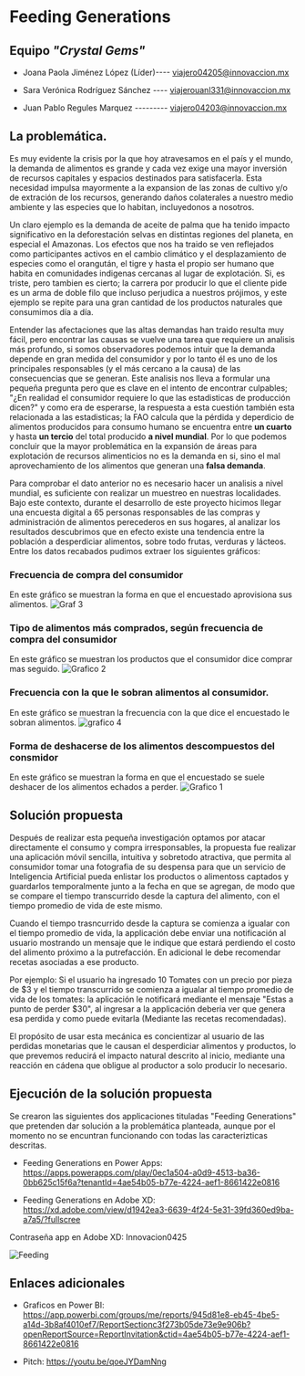 # Feeding Generations

## **Equipo _"Crystal Gems"_**

- Joana Paola Jiménez  López (Líder)---- viajero04205@innovaccion.mx

- Sara Verónica Rodríguez Sánchez ---- viajerouanl331@innovaccion.mx

- Juan Pablo Regules Marquez --------- viajero04203@innovaccion.mx

## La problemática.

Es muy evidente la crisis por la que hoy atravesamos en el país y el mundo, la demanda de alimentos es grande y cada vez exige una mayor inversión de recursos capitales y espacios destinados para satisfacerla. Esta necesidad impulsa mayormente a la expansion de las zonas de cultivo y/o de extración de los recursos, generando daños colaterales a nuestro medio ambiente y las especies que lo habitan, incluyedonos a nosotros.

Un claro ejemplo es la demanda de aceite de palma que ha tenido impacto significativo en la deforestación selvas en distintas regiones del planeta, en especial el Amazonas. Los efectos que nos ha traido se ven reflejados como participantes activos en el cambio climático y el desplazamiento de especies como el orangután, el tigre y hasta el propio ser humano que habita en comunidades indigenas cercanas al lugar de explotación. Si, es triste, pero tambien es cierto; la carrera por producir lo que el cliente pide es un arma de doble filo que incluso perjudica a nuestros prójimos, y este ejemplo se repite para una gran cantidad de los productos naturales que consumimos día a día.

Entender las afectaciones que las altas demandas han traido resulta muy fácil, pero encontrar las causas se vuelve una tarea que requiere un analisis más profundo, si somos observadores podemos intuir que la demanda depende en gran medida del consumidor y por lo tanto él es uno de los principales responsables (y el más cercano a la causa) de las consecuencias que se generan. Este analisis nos lleva a formular una pequeña pregunta pero que es clave en el intento de encontrar culpables; "¿En realidad el consumidor requiere lo que las estadisticas de producción dicen?" y como era de esperarse, la respuesta a esta cuestión también esta relacionada a las estadisticas; la FAO calcula que la pérdida y deperdicio de alimentos producidos para consumo humano se encuentra entre **un
cuarto** y hasta **un tercio** del total producido **a nivel mundial**. Por lo que podemos concluir que la mayor problemática en la expansión de áreas para explotación de recursos alimenticios no es la demanda en si, sino el mal aprovechamiento de los alimentos que generan una **falsa demanda**.

Para comprobar el dato anterior no es necesario hacer un analisis a nivel mundial, es suficiente con realizar un muestreo en nuestras localidades. Bajo este contexto, durante el desarrollo de este proyecto hicimos llegar una encuesta digital a 65 personas responsables de las compras y administración de alimentos perecederos en sus hogares, al analizar los resultados descubrimos que en efecto existe una tendencia entre la población a desperdiciar alimentos, sobre todo frutas, verduras y lácteos. Entre los datos recabados pudimos extraer los siguientes gráficos:

### Frecuencia de compra del consumidor
En este gráfico se muestran la forma en que el encuestado aprovisiona sus alimentos.
![Graf 3](https://user-images.githubusercontent.com/71684155/98471168-20039b00-21b0-11eb-904c-380b79e10562.jpeg)

### Tipo de alimentos más comprados, según frecuencia de compra del consumidor
En este gráfico se muestran los productos que el consumidor dice comprar mas seguido.
![Grafico 2](https://user-images.githubusercontent.com/71684155/98471038-42e17f80-21af-11eb-9ab7-576bd2344af2.jpeg)

### Frecuencia con la que le sobran alimentos al consumidor.
En este gráfico se muestran la frecuencia con la que dice el encuestado le sobran alimentos.
![grafico 4](https://user-images.githubusercontent.com/71684155/98471381-673e5b80-21b1-11eb-8a55-4e674781d6fd.jpeg)

### Forma de deshacerse de los alimentos descompuestos del consmidor
En este gráfico se muestran la forma en que el encuestado se suele deshacer de los alimentos echados a perder.
![Grafico 1](https://user-images.githubusercontent.com/71684155/98470303-5807df80-21aa-11eb-8f67-13ac9e836703.jpeg)

## Solución propuesta

Después de realizar esta pequeña investigación optamos por atacar directamente el consumo y compra irresponsables, la propuesta fue realizar una aplicación móvil sencilla, intuitiva y sobretodo atractiva, que permita al consumidor tomar una fotografia de su despensa para que un servicio de Inteligencia Artificial pueda enlistar los productos o alimentoss captados y guardarlos temporalmente junto a la fecha en que se agregan, de modo que se compare el tiempo transcurrido desde la captura del alimento, con el tiempo promedio de vida de este mismo.

Cuando el tiempo trasncurrido desde la captura se comienza a igualar con el tiempo promedio de vida, la applicación debe enviar una notificación al usuario mostrando un mensaje que le indique que estará perdiendo el costo del alimento próximo a la putrefacción. En adicional le debe recomendar recetas asociadas a ese producto.

Por ejemplo: Si el usuario ha ingresado 10 Tomates con un precio por pieza de $3 y el tiempo transcurrido se comienza a igualar al tiempo promedio de vida de los tomates: la aplicación le notificará mediante el mensaje "Estas a punto de perder $30", al ingresar a la applicación deberia ver que genera esa perdida y como puede evitarla (Mediante las recetas recomendadas).

El propósito de usar esta mecánica es concientizar al usuario de las perdidas monetarias que le causan el desperdiciar alimentos y productos, lo que prevemos reducirá el impacto natural descrito al inicio, mediante una reacción en cádena que obligue al productor a solo producir lo necesario.

## Ejecución de la solución propuesta

Se crearon las siguientes dos applicaciones tituladas "Feeding Generations" que pretenden dar solución a la problemática planteada, aunque por el momento no se encuntran funcionando con todas las caracterizticas descritas.

- Feeding Generations en Power Apps: https://apps.powerapps.com/play/0ec1a504-a0d9-4513-ba36-0bb625c15f6a?tenantId=4ae54b05-b77e-4224-aef1-8661422e0816

- Feeding Generations en Adobe XD: https://xd.adobe.com/view/d1942ea3-6639-4f24-5e31-39fd360ed9ba-a7a5/?fullscree

Contraseña app en Adobe XD: Innovacion0425

![Feeding](https://user-images.githubusercontent.com/71684155/98472452-d0759d00-21b8-11eb-8178-950d5292f9fe.jpeg)

## Enlaces adicionales

- Graficos en Power BI: https://app.powerbi.com/groups/me/reports/945d81e8-eb45-4be5-a14d-3b8af4010ef7/ReportSectionc3f273b05de73e9e906b?openReportSource=ReportInvitation&ctid=4ae54b05-b77e-4224-aef1-8661422e0816

- Pitch: https://youtu.be/qoeJYDamNng

